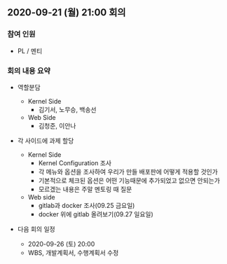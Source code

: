 ## 2020-09-21 (월) 21:00 회의
### 참여 인원
- PL / 멘티

### 회의 내용 요약
- 역할분담
  - Kernel Side
    - 김기서, 노무승, 백송선
  - Web Side
    - 김청준, 이안나
    
- 각 사이드에 과제 할당
  - Kernel Side
    - Kernel Configuration 조사
    - 각 메뉴와 옵션을 조사하여 우리가 만들 배포판에 어떻게 적용할 것인가
    - 기본적으로 체크된 옵션은 어떤 기능때문에 추가되었고 없으면 안되는가
    - 모르겠는 내용은 주말 멘토링 때 질문
  - Web side
    - gitlab과 docker 조사(09.25 금요일)
    - docker 위에 gitlab 올려보기(09.27 일요일)
    
- 다음 회의 일정
  - 2020-09-26 (토) 20:00
  - WBS, 개발계획서, 수행계획서 수정
